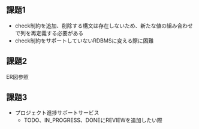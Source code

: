 ## 課題1
- check制約を追加、削除する構文は存在しないため、新たな値の組み合わせで列を再定義する必要がある
- check制約をサポートしていないRDBMSに変える際に困難

## 課題2
ER図参照

## 課題3
- プロジェクト進捗サポートサービス
    - TODO、IN_PROGRESS、DONEにREVIEWを追加したい際